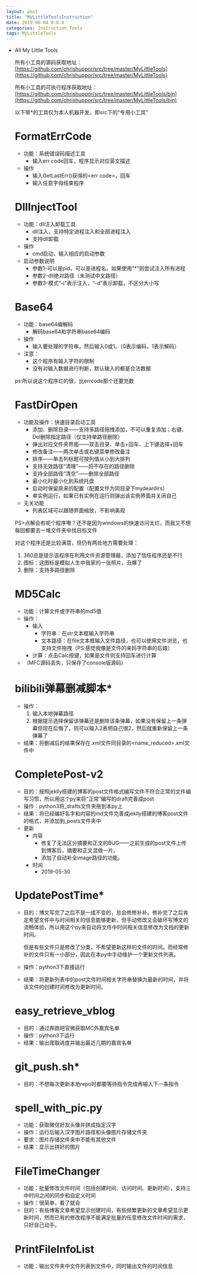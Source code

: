 ```yaml
---
layout: post
title: "MyLittleToolsInstruction"
date: 2019-06-04 8:8:8
categories: Instruction_Tools
tags: MyLittleTools
---
```

- All My Little Tools

  所有小工具的源码获取地址： [https://github.com/chrishuppor/src/tree/master/MyLittleTools](https://github.com/chrishuppor/src/tree/master/MyLittleTools)

  所有小工具的可执行程序获取地址：[https://github.com/chrishuppor/src/tree/master/MyLittleTools/bin](https://github.com/chrishuppor/src/tree/master/MyLittleTools/bin)

  以下带*的工具仅为本人机器开发，即src下的“专用小工具”

  # FormatErrCode

  - 功能：系统错误码描述工具
    - 输入err code回车，程序显示对应英文描述
  - 操作
    - 输入GetLastErr()获得的&lt;err code>，回车
    - 输入任意字母结束程序

  # DllInjectTool

  - 功能：dll注入卸载工具
    - dll注入，支持特定进程注入和全部进程注入
    - 支持dll卸载
  - 操作
    - cmd启动，输入相应的启动参数
  - 启动参数说明
    - 参数1-可以是pid，可以是进程名。如果使用“*”则尝试注入所有进程
    - 参数2-dll绝对路径（未测试中文路径）
    - 参数3-模式“-i”表示注入，“-d”表示卸载，不区分大小写

  # Base64

  - 功能：base64编解码
    - 解码base64和字符串base64编码
  - 操作
    - 输入要处理的字符串，然后输入0或1。（0表示编码，1表示解码）
  - 注意：
    - 这个程序有输入字符的限制
    - 没有对输入数据进行判断，默认输入的都是合法数据

  ps:所以说这个程序烂的很，比errcode那个还要充数

  # FastDirOpen

  - 功能及操作：快速目录启动工具
    - 添加、删除目录——支持多路径拖拽添加，不可以重复添加；右键、Del删除指定路径（仅支持单路径删除）
    - 弹出对应文件夹界面——双击目录、单击+回车、上下键选择+回车
    - 修改备注——两次单击或右键菜单修改备注
    - 排序——单击列标题可按列值从小到大排列
    - 支持无效路径”清理“——将不存在的路径删除
    - 支持全部路径“清空”——删除全部路径
    - 最小化时最小化到系统托盘
    - 启动时保留原来的配置（配置文件为同目录下mydeardirs）
    - 单实例运行，如果已有实例在运行则弹出该实例界面并关闭自己
  - 无关功能
    - 列表区域可以跟随界面缩放，不影响美观

  PS>点解会有呢个程序嚟？还不是因为windows的快速访问太烂，而我又不想每回都要去一堆文件夹中找目标文件

  对这个程序还是比较满意，但仍有两处地方需要处理：

  1. 360总是提示该程序在利用文件资源管理器，添加了信任程序还是不行
  2. 图标：这图标是模拟人生中我家的一张照片，丑爆了
  3. 删除：支持多路径删除

  # MD5Calc

  - 功能：计算文件或字符串的md5值
  - 操作：
    - 输入
      - 字符串：在str文本框输入字符串
      - 文本路径：在file文本框输入文件路径，也可以使用文件浏览，也支持文件拖拽（PS:感觉我像是文件的亲妈字符串的后娘）
    - 计算：点击Calc按键，如果是文件则支持回车进行计算
  - （MFC源码丢失，只保存了console版源码）

  # bilibili弹幕删减脚本*

  - 操作：
    1. 输入本地弹幕路径
    2. 根据提示选择保留该弹幕还是删除该条弹幕，如果没有保留上一条弹幕但现在后悔了，则可以输入2表明自己很2，然后就重新保留上一条弹幕了
  - 结果：将删减后的结果保存在<name>.xml文件同目录的<name_reduced>.xml文件中

  # CompletePost-v2

  - 目的：按照jeklly搭建的博客的post文件格式编写文件不符合正常的文件编写习惯，所以用这个py来将“正常”编写的draft完善成post
  - 操作：python3将_drafts文件夹拖到本py上
  - 结果：将已经编好名字和内容的md文件完善成jeklly搭建的博客post文件的格式，并添加到_posts文件夹中
  - 更新
    - 内容
      - 修复了无法区分摘要和正文的BUG——之前生成的post文件上传到博客后，摘要和正文混做一片。
      - 添加了自动补全image路径的功能。
    - 时间
      - 2019-05-30

  # UpdatePostTime*

  - 目的：博文写完了之后不是一成不变的，总会修修补补。修补完了之后肯定希望文件中与时间相关的信息能够更新，但手动修改又会破坏写博文的流畅体验，所以用这个py来自动将文件中时间相关信息修改为文档的更新时间。

    但是有些文件只是修改了分类，不希望更新这样的文件的时间。而经常修补的文件只有一小部分，因此在本py中手动维护一个更新文件列表。

  - 操作：python3下直接运行

  - 结果：将更新列表中的post文件时间相关字符串替换为最新的时间，并将该文件的创建时间修改为更新时间。

  # easy_retrieve_vblog

  - 目的：通过奔跑吧官微获取MC外嘉宾名单
  - 操作：python3下运行
  - 结果：输出爬取进度并输出最近几期的嘉宾名单

  # git_push.sh*

  - 目的：不想每次更新本地repo时都要等待指令完成再输入下一条指令

  # spell_with_pic.py

  - 功能：获取微信好友头像并拼成指定汉字
  - 操作：运行后输入汉字图片路径和头像图片存储文件夹
  - 要求：图片存储文件夹中不能有其他文件
  - 结果：显示出拼好的图片

  # FileTimeChanger

  - 功能：批量修改文件时间（包括创建时间、访问时间、更新时间），支持三中时间之间的同步和自定义时间
  - 操作：很简单，看了就会
  - 目的：有些博客文章希望显示创建时间，有些频繁更新的文章希望显示更新时间，然而已有的修改程序不能满足批量的任意修改文件时间的需求，只好自己动手。

  # PrintFileInfoList

  - 功能：输出文件夹中文件列表到文件中，同时输出文件的时间信息